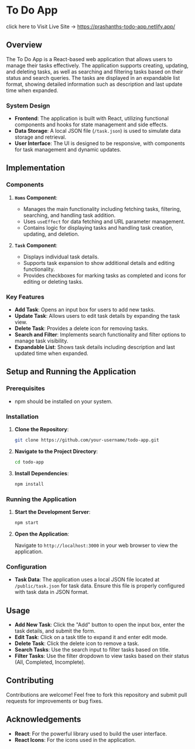 # To Do App

click here to Visit Live Site ->   https://prashanths-todo-app.netlify.app/

## Overview

The To Do App is a React-based web application that allows users to manage their tasks effectively. The application supports creating, updating, and deleting tasks, as well as searching and filtering tasks based on their status and search queries. The tasks are displayed in an expandable list format, showing detailed information such as description and last update time when expanded.

### System Design

- **Frontend**: The application is built with React, utilizing functional components and hooks for state management and side effects.
- **Data Storage**: A local JSON file (`/task.json`) is used to simulate data storage and retrieval.
- **User Interface**: The UI is designed to be responsive, with components for task management and dynamic updates.

## Implementation

### Components

1. **`Homs` Component**: 
   - Manages the main functionality including fetching tasks, filtering, searching, and handling task addition.
   - Uses `useEffect` for data fetching and URL parameter management.
   - Contains logic for displaying tasks and handling task creation, updating, and deletion.

2. **`Task` Component**:
   - Displays individual task details.
   - Supports task expansion to show additional details and editing functionality.
   - Provides checkboxes for marking tasks as completed and icons for editing or deleting tasks.

### Key Features

- **Add Task**: Opens an input box for users to add new tasks.
- **Update Task**: Allows users to edit task details by expanding the task view.
- **Delete Task**: Provides a delete icon for removing tasks.
- **Search and Filter**: Implements search functionality and filter options to manage task visibility.
- **Expandable List**: Shows task details including description and last updated time when expanded.

## Setup and Running the Application

### Prerequisites

- npm should be installed on your system.

### Installation

1. **Clone the Repository**:

   ```bash
   git clone https://github.com/your-username/todo-app.git
   ```

2. **Navigate to the Project Directory**:

   ```bash
   cd todo-app
   ```

3. **Install Dependencies**:

   ```bash
   npm install
   ```

### Running the Application

1. **Start the Development Server**:

   ```bash
   npm start
   ```

2. **Open the Application**:

   Navigate to `http://localhost:3000` in your web browser to view the application.

### Configuration

- **Task Data**: The application uses a local JSON file located at `/public/task.json` for task data. Ensure this file is properly configured with task data in JSON format.

## Usage

- **Add New Task**: Click the "Add" button to open the input box, enter the task details, and submit the form.
- **Edit Task**: Click on a task title to expand it and enter edit mode.
- **Delete Task**: Click the delete icon to remove a task.
- **Search Tasks**: Use the search input to filter tasks based on title.
- **Filter Tasks**: Use the filter dropdown to view tasks based on their status (All, Completed, Incomplete).

## Contributing

Contributions are welcome! Feel free to fork this repository and submit pull requests for improvements or bug fixes.

## Acknowledgements

- **React**: For the powerful library used to build the user interface.
- **React Icons**: For the icons used in the application.
